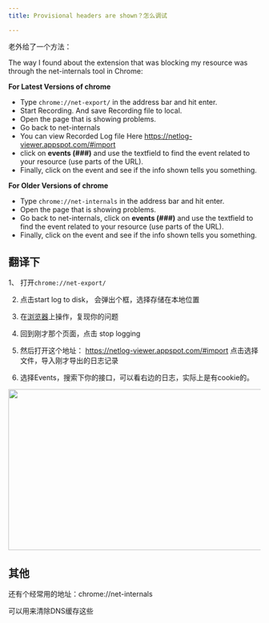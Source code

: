 ```yaml
---
title: Provisional headers are shown？怎么调试

---
```

  <p>
    老外给了一个方法：
  </p>
  
  <p>
    The way I found about the extension that was blocking my resource was through the net-internals tool in Chrome:
  </p>
  
  <p>
    <strong>For Latest Versions of chrome</strong>
  </p>
  
  <ul>
    <li>
      Type <code>chrome://net-export/</code> in the address bar and hit enter.
    </li>
    <li>
      Start Recording. And save Recording file to local.
    </li>
    <li>
      Open the page that is showing problems.
    </li>
    <li>
      Go back to net-internals
    </li>
    <li>
      You can view Recorded Log file Here <a href="https://netlog-viewer.appspot.com/#import" rel="nofollow noreferrer">https://netlog-viewer.appspot.com/#import</a>
    </li>
    <li>
      click on <strong>events (###)</strong> and use the textfield to find the event related to your resource (use parts of the URL).
    </li>
    <li>
      Finally, click on the event and see if the info shown tells you something.
    </li>
  </ul>
  
  <p>
    <strong>For Older Versions of chrome</strong>
  </p>
  
  <ul>
    <li>
      Type <code>chrome://net-internals</code> in the address bar and hit enter.
    </li>
    <li>
      Open the page that is showing problems.
    </li>
    <li>
      Go back to net-internals, click on <strong>events (###)</strong> and use the textfield to find the event related to your resource (use parts of the URL).
    </li>
    <li>
      Finally, click on the event and see if the info shown tells you something.
    </li>
  </ul>
</div>

## 翻译下

1、 打开`chrome://net-export/`

2. 点击start log to disk， 会弹出个框，选择存储在本地位置

3. 在[浏览器](https://www.w3cdoc.com)上操作，复现你的问题

4. 回到刚才那个页面，点击 stop logging

5. 然后打开这个地址： <a href="https://netlog-viewer.appspot.com/#import" rel="nofollow noreferrer">https://netlog-viewer.appspot.com/#import</a> 点击选择文件，导入刚才导出的日志记录

6. 选择Events，搜索下你的接口，可以看右边的日志，实际上是有cookie的。

<p id="bQaaklo">
  <img loading="lazy" class="alignnone wp-image-4928 shadow" src="https://haomou.oss-cn-beijing.aliyuncs.com/upload/2019/08/img_5d4cef33669d9.png?x-oss-process=image/quality,q_10/resize,m_lfit,w_200" data-src="https://haomou.oss-cn-beijing.aliyuncs.com/upload/2019/08/img_5d4cef33669d9.png?x-oss-process=image/format,webp" alt="" width="630" height="322" srcset="https://haomou.oss-cn-beijing.aliyuncs.com/upload/2019/08/img_5d4cef33669d9.png?x-oss-process=image/format,webp 2418w, https://haomou.oss-cn-beijing.aliyuncs.com/upload/2019/08/img_5d4cef33669d9.png?x-oss-process=image/quality,q_50/resize,m_fill,w_300,h_153/format,webp 300w, https://haomou.oss-cn-beijing.aliyuncs.com/upload/2019/08/img_5d4cef33669d9.png?x-oss-process=image/quality,q_50/resize,m_fill,w_768,h_393/format,webp 768w, https://haomou.oss-cn-beijing.aliyuncs.com/upload/2019/08/img_5d4cef33669d9.png?x-oss-process=image/quality,q_50/resize,m_fill,w_800,h_409/format,webp 800w" sizes="(max-width: 630px) 100vw, 630px" />
</p>

## 其他

还有个经常用的地址：chrome://net-internals

可以用来清除DNS缓存这些
